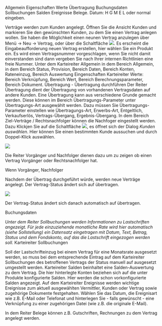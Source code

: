 Allgemein Eigenschaften Werte Übertragung Buchungsdaten Sollbuchungen Salden Ereignisse Belege.
Datum: H G   M   E  L  oder normal eingeben.

Verträge werden zum Kunden angelegt. Öffnen Sie die Ansicht Kunden und markieren Sie den gewünschten Kunden, zu dem Sie einen Vertrag anlegen wollen. Sie haben die Möglichkeit einen neunen Vertrag anzulegen über Menü → Neu → Vertrag, oder über die Schaltfläche ![](http://xpecto.github.io/docs/img/img_1426508800812.png).
Es erscheint die Eingabeaufforderung neuen Vertrag erstellen, hier wählen Sie ein Produkt ein. Es wird einen Vertragsnummer vorgeschlagen, wenn Sie nicht damit einverstanden sind dann vergeben Sie nach Ihrer internen Richtlinien eine freie Nummer.
Unter dem Karteireiter Allgemein in dem Bereich Allgemein, in dem Bereich Status, Provision, Bereich Daten, Bereich Konten, Rateneinzug, Bereich Auswertung
Eingenschaften 
Karteireiter Werte: Bereich Verknüpfung, Bereich Wert, Bereich Berechnungsparameter, Bereich Dokument.
Übertragung  - Übertragung durchführen
Der Reiter Übertragung dient der Übertragung von vorhandenen Vertragsdaten auf andere Kunden. Eine Übertragung kann aus verschiedene Grunde gemacht werden. Diese können im Bereich Übertragungs-Parameter unter Übertragungs-Art ausgewählt werden.
Dazu müssen Sie Übertragungs-Parameter einstellen wie Übertragungs-Art, Erwerbs-Art, Entgeltlich, Verkaufserlös, Vertrags-Übergang, Ergebnis-Übergang.
In dem Bereich Ziel-Verträge / Rechtsnachfolger können die Nachfoger eingestellt werden. Dazu Klickjen Sie auf die Schaltfläche ![](http://xpecto.github.io/docs/img/img_1426513187688.png), es öffnet sich der Dialog *Kunden auswählen*. Hier können Sie einen bestimmten Kunde aussuchen und durch Doppel-Klick auswählen.

![](http://xpecto.github.io/docs/img/img_1418992717795.png) 

Die Reiter Vorgänger und Nachfolger dienen dazu um zu zeigen ob einen Vertrag Vorgänger oder Rechtsnachfolger hat.

Wenn 
Vorgänger, Nachfolger


Nachdem der Übertrag durchgeführt würde, werden neue Verträge angelegt. Der Vertrag-Status ändert sich auf übertragen.

![](http://xpecto.github.io/docs/img/img_1418993023788.png)

Der Vertrag-Status ändert sich danach automatisch auf übertragen.

Buchungsdaten

*Unter dem Reiter Sollbuchungen werden Informationen zu Lastschriften angezeigt. Für jede einzuziehende monatliche Rate wird hier automatisch (siehe Sollstellung) ein Datensatz eingetragen mit Datum, Text, Betrag, Status und dem Fondskonto, auf das die Lastschrift eingezogen werden soll.* 
Karteireiter Sollbuchungen

Soll der Lastschrifteinzug bei einem Vertrag für eine  Monatsrate ausgesetzt werden, so muss bei dem entsprechende Eintrag auf dem Karteireiter Sollbuchungen des betroffenen Vertrags der Status manuell auf ausgesetzt umgestellt werden.
Karteireiter Salden beinhaltet eine Salden-Auswertung zu dem Vertrag. Die hier hinterlegte Konten beziehen sich auf die unter Produkte  konfigurierte Salden.
Hier werden die schon vorkonfigurierte Salden angezeigt.
Auf dem Karteireiter Ereignisse werden wichtige Ereignisse zum aktuell ausgewählten Vermittler, Kunden oder Vertrag sowie zugehörige Dokumente festgehalten. Wählen Sie das Datum, die Ereignisart wie z.B. E-Mail oder Telefonat und hinterlegen Sie - falls gewünscht - eine Verknüpfung zu einer zugehörigen Datei (wie z.B. die originale E-Mail).

In dem Reiter Belege können z.B. Gutschriften, Rechnungen zu dem Vertrag angelegt werden.



